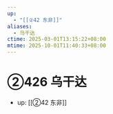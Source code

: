```yaml
---
up:
  - "[[②42 东非]]"
aliases:
  - 乌干达
ctime: 2025-03-01T13:15:22+08:00
mtime: 2025-10-01T11:40:33+08:00
---
```


# ②426 乌干达

- up: [[②42 东非]]
